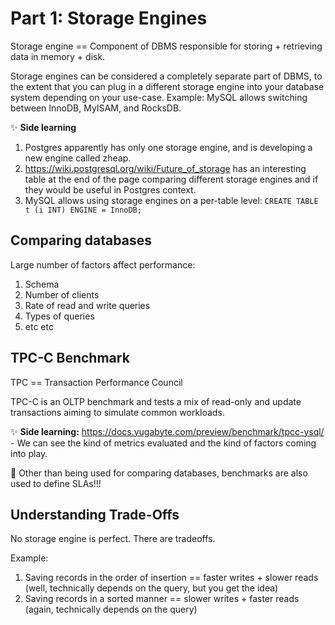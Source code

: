 # Part 1: Storage Engines

Storage engine == Component of DBMS responsible for storing + retrieving data in memory + disk.

Storage engines can be considered a completely separate part of DBMS, to the extent that you can plug in a different storage engine into your database system depending on your use-case. Example: MySQL allows switching between InnoDB, MyISAM, and RocksDB.

✨ **Side learning**
1. Postgres apparently has only one storage engine, and is developing a new engine called zheap.
2. https://wiki.postgresql.org/wiki/Future_of_storage has an interesting table at the end of the page comparing different storage engines and if they would be useful in Postgres context.
3. MySQL allows using storage engines on a per-table level: `CREATE TABLE t (i INT) ENGINE = InnoDB;`


## Comparing databases
Large number of factors affect performance:
1. Schema
2. Number of clients
3. Rate of read and write queries
4. Types of queries
5. etc etc

## TPC-C Benchmark

TPC == Transaction Performance Council

TPC-C is an OLTP benchmark and tests a mix of read-only and update transactions aiming to simulate common workloads.

✨ **Side learning:** https://docs.yugabyte.com/preview/benchmark/tpcc-ysql/ - We can see the kind of metrics evaluated and the kind of factors coming into play.

🤯 Other than being used for comparing databases, benchmarks are also used to define SLAs!!!

## Understanding Trade-Offs

No storage engine is perfect. There are tradeoffs.

Example:
1. Saving records in the order of insertion == faster writes + slower reads (well, technically depends on the query, but you get the idea)
2. Saving records in a sorted manner == slower writes + faster reads (again, technically depends on the query)
